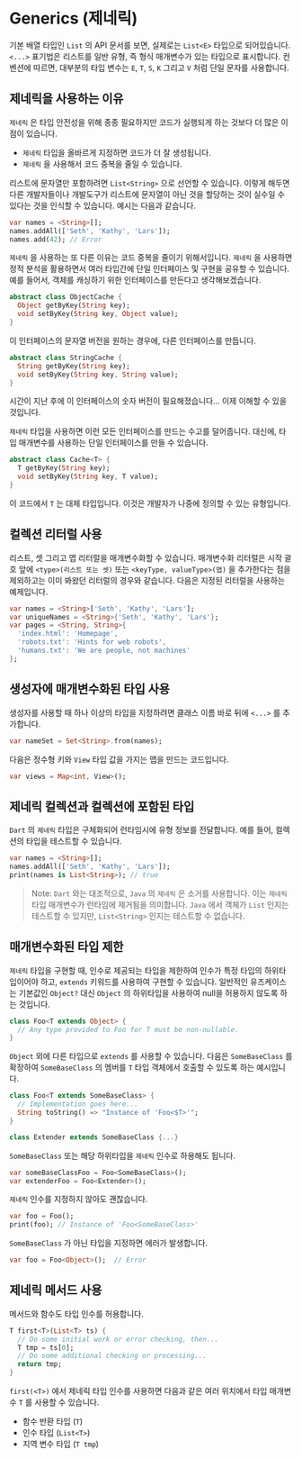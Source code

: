 # Generics (제네릭)

기본 배열 타입인 `List` 의 API 문서를 보면, 실제로는 `List<E>` 타입으로 되어있습니다. `<...>` 표기법은 리스트를 일반 유형, 즉 형식 매개변수가 있는 타입으로 표시합니다. 컨벤션에 따르면, 대부분의 타입 변수는 `E`, `T`, `S`, `K` 그리고 `V` 처럼 단일 문자를 사용합니다.

## 제네릭을 사용하는 이유
`제네릭` 은 타입 안전성을 위해 종종 필요하지만 코드가 실행되게 하는 것보다 더 많은 이점이 있습니다.

- `제네릭` 타입을 올바르게 지정하면 코드가 더 잘 생성됩니다.
- `제네릭` 을 사용해서 코드 중복을 줄일 수 있습니다.

리스트에 문자열만 포함하려면 `List<String>` 으로 선언할 수 있습니다. 이렇게 해두면 다른 개발자들이나 개발도구가 리스트에 문자열이 아닌 것을 할당하는 것이 실수일 수 있다는 것을 인식할 수 있습니다. 예시는 다음과 같습니다.
```dart
var names = <String>[];
names.addAll(['Seth', 'Kathy', 'Lars']);
names.add(42); // Error
```

`제네릭` 을 사용하는 또 다른 이유는 코드 중복을 줄이기 위해서입니다. `제네릭` 을 사용하면 정적 분석을 활용하면서 여러 타입간에 단일 인터페이스 및 구현을 공유할 수 있습니다. 예를 들어서, 객체를 캐싱하기 위한 인터페이스를 만든다고 생각해보겠습니다.
```dart
abstract class ObjectCache {
  Object getByKey(String key);
  void setByKey(String key, Object value);
}
```

이 인터페이스의 문자열 버전을 원하는 경우에, 다른 인터페이스를 만듭니다.
```dart
abstract class StringCache {
  String getByKey(String key);
  void setByKey(String key, String value);
}
```

시간이 지난 후에 이 인터페이스의 숫자 버전이 필요해졌습니다... 이제 이해할 수 있을 것입니다.

`제네릭` 타입을 사용하면 이런 모든 인터페이스를 만드는 수고를 덜어줍니다. 대신에, 타입 매개변수를 사용하는 단일 인터페이스를 만들 수 있습니다.
```dart
abstract class Cache<T> {
  T getByKey(String key);
  void setByKey(String key, T value);
}
```

이 코드에서 `T` 는 대체 타입입니다. 이것은 개발자가 나중에 정의할 수 있는 유형입니다.

## 컬렉션 리터럴 사용
리스트, 셋 그리고 맵 리터럴을 매개변수화할 수 있습니다. 매개변수화 리터럴은 시작 괄호 앞에 `<type>(리스트 또는 셋)` 또는 `<keyType, valueType>(맵)` 을 추가한다는 점을 제외하고는 이미 봐왔던 리터럴의 경우와 같습니다. 다음은 지정된 리터럴을 사용하는 예제입니다.
```dart
var names = <String>['Seth', 'Kathy', 'Lars'];
var uniqueNames = <String>{'Seth', 'Kathy', 'Lars'};
var pages = <String, String>{
  'index.html': 'Homepage',
  'robots.txt': 'Hints for web robots',
  'humans.txt': 'We are people, not machines'
};
```

## 생성자에 매개변수화된 타입 사용
생성자를 사용할 때 하나 이상의 타입을 지정하려면 클래스 이름 바로 뒤에 `<...>` 를 추가합니다.
```dart
var nameSet = Set<String>.from(names);
```

다음은 정수형 키와 `View` 타입 값을 가지는 맵을 만드는 코드입니다.
```dart
var views = Map<int, View>();
```

## 제네릭 컬렉션과 컬렉션에 포함된 타입
`Dart` 의 `제네릭` 타입은 구체화되어 런타임시에 유형 정보를 전달합니다. 예를 들어, 컬렉션의 타입을 테스트할 수 있습니다.
```dart
var names = <String>[];
names.addAll(['Seth', 'Kathy', 'Lars']);
print(names is List<String>); // true
```

> Note: `Dart` 와는 대조적으로, `Java` 의 `제네릭` 은 소거를 사용합니다. 이는 `제네릭` 타입 매개변수가 런타임에 제거됨을 의미합니다. `Java` 에서 객체가 `List` 인지는 테스트할 수 있지만, `List<String>` 인지는 테스트할 수 없습니다.

## 매개변수화된 타입 제한
`제네릭` 타입을 구현할 때, 인수로 제공되는 타입을 제한하여 인수가 특정 타입의 하위타입이어야 하고, `extends` 키워드를 사용하여 구현할 수 있습니다.
일반적인 유즈케이스는 기본값인 `Object?` 대신 `Object` 의 하위타입을 사용하여 null을 허용하지 않도록 하는 것입니다.
```dart
class Foo<T extends Object> {
  // Any type provided to Foo for T must be non-nullable.
}
```

`Object` 외에 다른 타입으로 `extends` 를 사용할 수 있습니다. 다음은 `SomeBaseClass` 를 확장하여 `SomeBaseClass` 의 멤버를 `T` 타입 객체에서 호출할 수 있도록 하는 예시입니다.
```dart
class Foo<T extends SomeBaseClass> {
  // Implementation goes here...
  String toString() => "Instance of 'Foo<$T>'";
}

class Extender extends SomeBaseClass {...}
```

`SomeBaseClass` 또는 해당 하위타입을 `제네릭` 인수로 하용해도 됩니다.
```dart
var someBaseClassFoo = Foo<SomeBaseClass>();
var extenderFoo = Foo<Extender>();
```

`제네릭` 인수를 지정하지 않아도 괜찮습니다.
```dart
var foo = Foo();
print(foo); // Instance of 'Foo<SomeBaseClass>'
```

`SomeBaseClass` 가 아닌 타입을 지정하면 에러가 발생합니다.
```dart
var foo = Foo<Object>();  // Error
```

## 제네릭 메서드 사용
메서드와 함수도 타입 인수를 허용합니다.
```dart
T first<T>(List<T> ts) {
  // Do some initial work or error checking, then...
  T tmp = ts[0];
  // Do some additional checking or processing...
  return tmp;
}
```

`first(<T>)` 에서 제네릭 타입 인수를 사용하면 다음과 같은 여러 위치에서 타입 매개변수 `T` 를 사용할 수 있습니다.

- 함수 반환 타입 (`T`)
- 인수 타입 (`List<T>`)
- 지역 변수 타입 (`T tmp`)